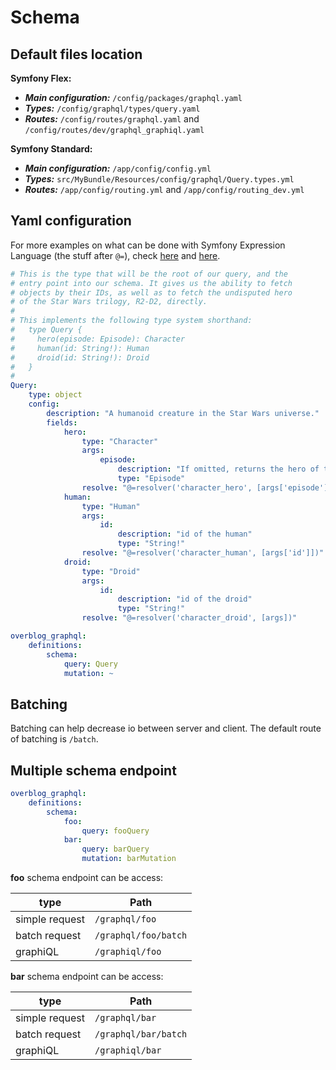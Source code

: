Schema
=======

Default files location
-------

**Symfony Flex:**

- ***Main configuration:*** `/config/packages/graphql.yaml`
- ***Types:*** `/config/graphql/types/query.yaml`
- ***Routes:*** `/config/routes/graphql.yaml` and `/config/routes/dev/graphql_graphiql.yaml` 

**Symfony Standard:**

- ***Main configuration:*** `/app/config/config.yml`
- ***Types:*** `src/MyBundle/Resources/config/graphql/Query.types.yml`
- ***Routes:*** `/app/config/routing.yml` and `/app/config/routing_dev.yml`

Yaml configuration
-------

For more examples on what can be done with Symfony Expression Language (the stuff after `@=`), check 
[here](expression-language.md) and [here](http://symfony.com/doc/current/components/expression_language/syntax.html).

```yaml
# This is the type that will be the root of our query, and the
# entry point into our schema. It gives us the ability to fetch
# objects by their IDs, as well as to fetch the undisputed hero
# of the Star Wars trilogy, R2-D2, directly.
#
# This implements the following type system shorthand:
#   type Query {
#     hero(episode: Episode): Character
#     human(id: String!): Human
#     droid(id: String!): Droid
#   }
#
Query:
    type: object
    config:
        description: "A humanoid creature in the Star Wars universe."
        fields:
            hero:
                type: "Character"
                args:
                    episode:
                        description: "If omitted, returns the hero of the whole saga. If provided, returns the hero of that particular episode."
                        type: "Episode"
                resolve: "@=resolver('character_hero', [args['episode'].getId()])"
            human:
                type: "Human"
                args:
                    id:
                        description: "id of the human"
                        type: "String!"
                resolve: "@=resolver('character_human', [args['id']])"
            droid:
                type: "Droid"
                args:
                    id:
                        description: "id of the droid"
                        type: "String!"
                resolve: "@=resolver('character_droid', [args])"
```

```yaml
overblog_graphql:
    definitions:
        schema:
            query: Query
            mutation: ~
```

## Batching


Batching can help decrease io between server and client.
The default route of batching is `/batch`.

## Multiple schema endpoint

```yaml
overblog_graphql:
    definitions:
        schema:
            foo:
                query: fooQuery
            bar:
                query: barQuery
                mutation: barMutation
```

**foo** schema endpoint can be access:

type | Path
-----| -----
simple request | `/graphql/foo`
batch request | `/graphql/foo/batch`
graphiQL | `/graphiql/foo`

**bar** schema endpoint can be access:

type | Path
-----| -----
simple request | `/graphql/bar`
batch request | `/graphql/bar/batch`
graphiQL | `/graphiql/bar`
